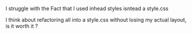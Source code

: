 <p>I struggle with the Fact that I used inhead styles isntead a style.css</p>

<p>I think about refactoring all into a style.css without losing my actual layout, is it worth it ?</p>
